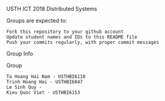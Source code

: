 USTH ICT 2018 Distributed Systems

Groups are expected to:

    Fork this repository to your github account
    Update student names and IDs to this README file
    Push your commits regularly, with proper commit messages

Group Info

Group

    Ta Hoang Hai Nam - USTHBI6110
    Trinh Hoang Hai - USTHBI6047
    Le Sinh Quy -
    Kieu Quoc Viet - USTHBI6153
